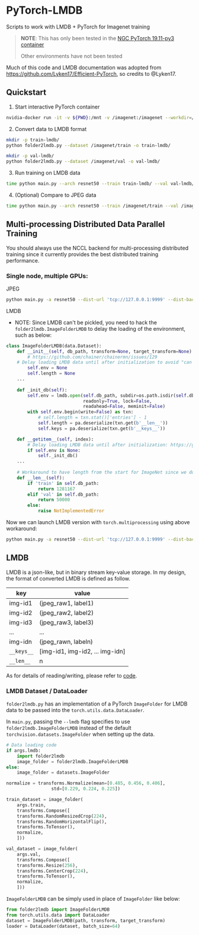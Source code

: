 # PyTorch-LMDB

Scripts to work with LMDB + PyTorch for Imagenet training

> **NOTE**: This has only been tested in the [NGC PyTorch 19.11-py3 container](https://ngc.nvidia.com/catalog/containers/nvidia:pytorch)
>
> Other environments have not been tested

Much of this code and LMDB documentation was adopted from https://github.com/Lyken17/Efficient-PyTorch, so credits to @Lyken17.

## Quickstart

1. Start interactive PyTorch container

```bash
nvidia-docker run -it -v ${PWD}:/mnt -v /imagenet:/imagenet --workdir=/mnt nvcr.io/nvidia/pytorch:19.11-py3
```

2. Convert data to LMDB format

```bash
mkdir -p train-lmdb/
python folder2lmdb.py --dataset /imagenet/train -o train-lmdb/

mkdir -p val-lmdb/
python folder2lmdb.py --dataset /imagenet/val -o val-lmdb/
```

3. Run training on LMDB data

```bash
time python main.py --arch resnet50 --train train-lmdb/ --val val-lmdb/ --lmdb --epochs 2
```

4. (Optional) Compare to JPEG data

```bash
time python main.py --arch resnet50 --train /imagenet/train --val /imagenet/val --epochs 2
```

## Multi-processing Distributed Data Parallel Training

You should always use the NCCL backend for multi-processing distributed training since it currently provides the best distributed training performance.

### Single node, multiple GPUs:

JPEG
```bash
python main.py -a resnet50 --dist-url 'tcp://127.0.0.1:9999' --dist-backend 'nccl' --multiprocessing-distributed --world-size 1 --rank 0 --train /imagenet/train --val /imagenet/val
```

LMDB
* NOTE: Since LMDB can't be pickled, you need to hack the `folder2lmdb.ImageFolderLMDB` to delay the loading of the environment, such as below:

```python
class ImageFolderLMDB(data.Dataset):
    def __init__(self, db_path, transform=None, target_transform=None):
        # https://github.com/chainer/chainermn/issues/129
	# Delay loading LMDB data until after initialization to avoid "can't pickle Environment Object error"
        self.env = None
        self.length = None
	...
	
    def _init_db(self):
        self.env = lmdb.open(self.db_path, subdir=os.path.isdir(self.db_path),
                             readonly=True, lock=False,
                             readahead=False, meminit=False)
        with self.env.begin(write=False) as txn:
            # self.length = txn.stat()['entries'] - 1
            self.length = pa.deserialize(txn.get(b'__len__'))
            self.keys = pa.deserialize(txn.get(b'__keys__'))

    def __getitem__(self, index):
        # Delay loading LMDB data until after initialization: https://github.com/chainer/chainermn/issues/129
        if self.env is None:
            self._init_db()
	...
	
    # Workaround to have length from the start for ImageNet since we don't have LMDB at initialization time
    def __len__(self):
        if 'train' in self.db_path:
            return 1281167
        elif 'val' in self.db_path:
            return 50000
        else:
            raise NotImplementedError
```

Now we can launch LMDB version with `torch.multiprocessing` using above workaround:
```bash
python main.py -a resnet50 --dist-url 'tcp://127.0.0.1:9999' --dist-backend 'nccl' --multiprocessing-distributed --world-size 1 --rank 0 --train /imagenet/train-lmdb --val /imagenet/val-lmdb --lmdb
```

## LMDB

LMDB is a json-like, but in binary stream key-value storage. In my design, the format of converted LMDB is defined as follow.

key | value 
--- | ---
img-id1 | (jpeg_raw1, label1)
img-id2 | (jpeg_raw2, label2)
img-id3 | (jpeg_raw3, label3)
... | ...
img-idn | (jpeg_rawn, labeln)
`__keys__` | [img-id1, img-id2, ... img-idn]
`__len__` | n

As for details of reading/writing, please refer to [code](folder2lmdb.py).

### LMDB Dataset / DataLoader

`folder2lmdb.py` has an implementation of a PyTorch `ImageFolder` for LMDB data to be passed into the `torch.utils.data.DataLoader`.

In `main.py`, passing the `--lmdb` flag specifies to use `folder2lmdb.ImageFolderLMDB` instead of the default
`torchvision.datasets.ImageFolder` when setting up the data. 

```python
# Data loading code
if args.lmdb:
    import folder2lmdb
    image_folder = folder2lmdb.ImageFolderLMDB
else:
    image_folder = datasets.ImageFolder

normalize = transforms.Normalize(mean=[0.485, 0.456, 0.406],
				 std=[0.229, 0.224, 0.225])

train_dataset = image_folder(
    args.train,
    transforms.Compose([
	transforms.RandomResizedCrop(224),
	transforms.RandomHorizontalFlip(),
	transforms.ToTensor(),
	normalize,
    ]))

val_dataset = image_folder(
    args.val, 
    transforms.Compose([
	transforms.Resize(256),
	transforms.CenterCrop(224),
	transforms.ToTensor(),
	normalize,
    ]))
```

`ImageFolderLMDB` can be simply used in place of `ImageFolder` like below:

```python
from folder2lmdb import ImageFolderLMDB
from torch.utils.data import DataLoader
dataset = ImageFolderLMDB(path, transform, target_transform)
loader = DataLoader(dataset, batch_size=64)
```

